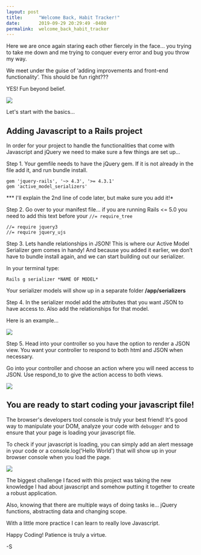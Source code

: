 ```yaml
---
layout: post
title:      "Welcome Back, Habit Tracker!"
date:       2019-09-29 20:29:49 -0400
permalink:  welcome_back_habit_tracker
---
```



Here we are once again staring each other fiercely in the face… you trying to take me down and me trying to conquer every error and bug you throw my way.

We meet under the guise of ‘adding improvements and front-end functionality’. This should be fun right???

YES! Fun beyond belief.

![](https://encrypted-tbn0.gstatic.com/images?q=tbn:ANd9GcQFcOFZkjXYk7HhDkUgDvk-rCZZtLfQWfyF3xtU3MTLMlwaZbLc)


Let's start with the basics...
## Adding Javascript to a Rails project

In order for your project to handle the functionalities that come with Javascript and jQuery we need to make sure a few things are set up…


Step 1.  Your gemfile needs to have the jQuery gem. If it is not already in the file add it, and run bundle install.

```
gem 'jquery-rails', '~> 4.3', '>= 4.3.1'
gem 'active_model_serializers' 
```
*** I'll explain the 2nd line of code later, but make sure you add it!*

Step 2.  Go over to your manifest file… if you are running Rails <= 5.0 you need to add this text  before your `//= require_tree` 

```
//= require jquery3
//= require jquery_ujs
```


Step 3.  Lets handle relationships in JSON! This is where our Active Model Serializer gem comes in handy!
And because you added it earlier, we don’t have to bundle install again, and we can start building out our serializer.

In your terminal type:

```
Rails g serializer *NAME OF MODEL*
```

Your serializer models will show up in a separate folder **/app/serializers**


Step 4.  In the serializer model add the attributes that you want JSON to have access to.
Also add the relationships for that model.

Here is an example...

![](https://imgur.com/a/YsJ6uJH)


Step 5.  Head into your controller so you have the option to render a JSON view.
You want your controller to respond to both html and JSON when necessary.

Go into your controller and choose an action where you will need access to JSON.
Use respond_to to give the action access to both views.

![](https://i.imgur.com/bnegcxt.png)

## You are ready to start coding your javascript file!

The browser's developers tool console is truly your best friend! It's good way to manipulate your DOM, analyze your code with `debugger` and to ensure that your page is loading your javascript file.

To check if your javascript is loading, you can simply add an alert message in your code or a console.log('Hello World') that will show up in your browser console when you load the page.


![](https://i.imgur.com/djSG5sb.png)


The biggest challenge I faced with this project was taking the new knowledge I had about javascript and somehow putting it together to create a robust application.

Also, knowing that there are multiple ways of doing tasks ie... jQuery functions, abstracting data and changing scope. 

With a little more practice I can learn to really love Javascript.

Happy Coding!
Patience is truly a virtue.

-S





